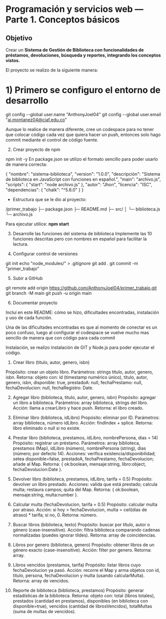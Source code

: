 # Programación y servicios web — Parte 1. Conceptos básicos

## Objetivo
Crear un **Sistema de Gestión de Biblioteca con funcionalidades de préstamos, devoluciones, búsqueda y reportes, integrando los conceptos vistos.**


El proyecto se realizo de la siguiente manera:

# 1) Primero se configuro el entorno de desarrollo

git config --global user.name "AnthonyJoel04"
git config --global user.email "aj.montanez04@ciaf.edu.co"

Aunque lo realice de manera diferente, cree un codespace para no tener que colocar código cada vez que quiera 
hacer un push, entonces solo hago commit mediante el control de código fuente.

2) Crear proyecto de npm

npm init -y
En package.json se utilizo el formato sencillo para poder usarlo de manera correcta:

{
  "nombre": "sistema-biblioteca",
  "version": "1.0.0",
  "descripción": "Sistema de biblioteca en JavaScript con funciones en español.",
  "main": "archivo.js",
  "scripts": {
    "start": "node archivo.js"
  },
  "autor": "Jhon",
  "licencia": "ISC",
  "dependencias": {
    "chalk": "^5.6.0"
  }
}

- Estructura que se le dio al proyecto:

/primer_trabajo
  ├─ package.json
  ├─ README.md
  ├─ src/
  │   └─ biblioteca.js
  └─ archivo.js

Para ejecutar utilice:
**npm start**

3) Desarrolle las funciones del sistema de biblioteca
Implemente las 10 funciones descritas pero con nombres en español para facilitar la lectura.

4) Configurar control de versiones

git init
echo "node_modules/" > .gitignore
git add .
git commit -m "primer_trabajo"

5) Subir a GitHub

git remote add origin https://github.com/AnthonyJoel04/primer_trabajo.git
git branch -M main
git push -u origin main

6) Documentar proyecto

Incluí en este README: cómo se hizo, dificultades encontradas, instalación y uso de cada función.

Una de las dificultades encontradas es que al momento de conectar es un poco confuso, luego al configurar
el codespace se vuelve mucho mas sencillo de manera que con código para cada commit

Instalación, se realizo instalación de GIT y Node.js para poder ejecutar el código.

1) Crear libro (titulo, autor, genero, isbn)

Propósito: crear un objeto libro.
Parámetros: strings titulo, autor, genero, isbn.
Retorna: objeto con:
id (timestamp numérico único),
titulo, autor, genero, isbn,
disponible: true,
prestadoA: null,
fechaPrestamo: null,
fechaDevolucion: null,
fechaRegistro: Date.

2) Agregar libro (biblioteca, titulo, autor, genero, isbn)
Propósito: agregar un libro a biblioteca.
Parámetros: array biblioteca, strings del libro.
Acción: llama a crearLibro y hace push.
Retorna: el libro creado.

3) Eliminar libro (biblioteca, idLibro)
Propósito: eliminar por ID.
Parámetros: array biblioteca, número idLibro.
Acción: findIndex + splice.
Retorna: libro eliminado o null si no existe.

4) Prestar libro (biblioteca, prestamos, idLibro, nombrePersona, dias = 14)
Propósito: registrar un préstamo.
Parámetros: array biblioteca, prestamos (Map), idLibro (número), nombrePersona (string), dias (número; por defecto 14).
Acciones: verifica existencia/disponibilidad; setea disponible=false, prestadoA, fechaPrestamo, fechaDevolucion; añade al Map.
Retorna: { ok:boolean, mensaje:string, libro:object, fechaDevolucion:Date }.

5) Devolver libro (biblioteca, prestamos, idLibro, tarifa = 0.5)
Propósito: devolver un libro prestado.
Acciones: valida que está prestado; calcula multa; restaura campos; quita del Map.
Retorna: { ok:boolean, mensaje:string, multa:number }.

6) Calcular multa (fechaDevolucion, tarifa = 0.5)
Propósito: calcular multa por atraso.
Acción: si hoy > fechaDevolucion, multa = ceil(días de atraso) * tarifa; si no, 0.
Retorna: número.

7) Buscar libros (biblioteca, texto)
Propósito: buscar por título, autor o género (case-insensitive).
Acción: filtra biblioteca comparando cadenas normalizadas (puedes ignorar tildes).
Retorna: array de coincidencias.

8) Libros por genero (biblioteca, genero)
Propósito: obtener libros de un género exacto (case-insensitive).
Acción: filter por genero.
Retorna: array.

9) Libros vencidos (prestamos, tarifa)
Propósito: listar libros cuyo fechaDevolucion ya pasó.
Acción: recorre el Map y arma objetos con id, titulo, persona, fechaDevolucion y multa (usando calcularMulta).
Retorna: array de vencidos.

10) Reporte de biblioteca (biblioteca, prestamos)
Propósito: generar estadísticas de la biblioteca.
Retorna: objeto con:
total (libros totales),
prestados (cantidad en prestamos),
disponibles (en biblioteca con disponible=true),
vencidos (cantidad de librosVencidos),
totalMultas (suma de multas de vencidos).